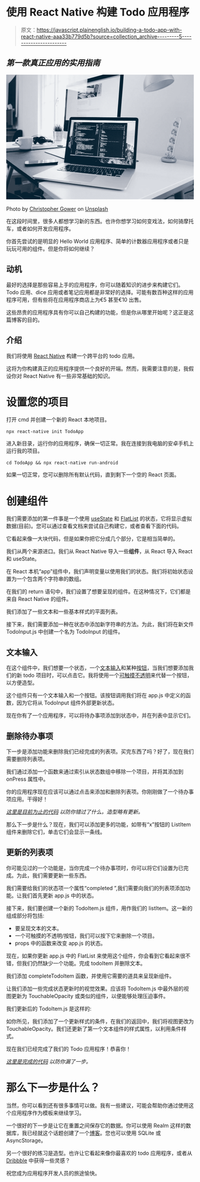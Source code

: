 # 使用 React Native 构建 Todo 应用程序

> 原文：<https://javascript.plainenglish.io/building-a-todo-app-with-react-native-aaa33b779d5b?source=collection_archive---------5----------------------->

## *第一款真正应用的实用指南*

![](img/917e9a2c5696d5ab7a2c78626255d91c.png)

Photo by [Christopher Gower](https://unsplash.com/@cgower?utm_source=unsplash&utm_medium=referral&utm_content=creditCopyText) on [Unsplash](https://unsplash.com/s/photos/coding?utm_source=unsplash&utm_medium=referral&utm_content=creditCopyText)

在这段时间里，很多人都想学习新的东西。也许你想学习如何变戏法，如何骑摩托车，或者如何开发应用程序。

你首先尝试的是明显的 Hello World 应用程序、简单的计数器应用程序或者只是玩玩可用的组件。但是你将如何继续？

## 动机

最好的选择是那些容易上手的应用程序，你可以随着知识的进步来构建它们。Todo 应用、dice 应用或者笔记应用都是非常好的选择。可能有数百种这样的应用程序可用，但有些将在应用程序商店上为€5 甚至€10 出售。

这些昂贵的应用程序具有你可以自己构建的功能，但是你从哪里开始呢？这正是这篇博客的目的。

## 介绍

我们将使用 [React Native](https://reactnative.dev/) 构建一个跨平台的 todo 应用。

这将为你构建真正的应用程序提供一个良好的开端。然而，我需要注意的是，我假设你对 React Native 有一些非常基础的知识。

# 设置您的项目

打开 cmd 并创建一个新的 React 本地项目。

```
npx react-native init TodoApp
```

进入新目录，运行你的应用程序，确保一切正常。我在连接到我电脑的安卓手机上运行我的项目。

```
cd TodoApp && npx react-native run-android
```

如果一切正常，您可以删除所有默认代码，直到剩下一个空的 React 页面。

# 创建组件

我们需要添加的第一件事是一个使用 [useState](https://reactjs.org/docs/hooks-state.html) 和 [FlatList](https://reactnative.dev/docs/flatlist) 的状态，它将显示虚拟数据(目前)。您可以通过查看文档来尝试自己构建它，或者查看下面的代码。

它看起来像一大块代码，但是如果你把它分成几个部分，它是相当简单的。

我们从两个来源进口。我们从 React Native 导入一些**组件**，从 React 导入 React 和 useState。

在 React 本机“app”组件中，我们声明变量以使用我们的状态。我们将初始状态设置为一个包含两个字符串的数组。

在我们的 return 语句中，我们设置了想要呈现的组件。在这种情况下，它们都是来自 React Native 的组件。

我们添加了一些文本和一些基本样式的平面列表。

接下来，我们需要添加一种在状态中添加新字符串的方法。为此，我们将在新文件 TodoInput.js 中创建一个名为 TodoInput 的组件。

## 文本输入

在这个组件中，我们想要一个状态，一个[文本输入](https://reactnative.dev/docs/textinput)和某种[按钮](https://reactnative.dev/docs/button)，当我们想要添加我们的新 todo 项目时，可以点击它。我将使用一个[可触摸不透明](https://reactnative.dev/docs/touchableopacity)来代替一个按钮，以方便造型。

这个组件只有一个文本输入和一个按钮。该按钮调用我们将在 app.js 中定义的函数，因为它将从 TodoInput 组件外部更新状态。

现在你有了一个应用程序，可以将待办事项添加到状态中，并在列表中显示它们。

## 删除待办事项

下一步是添加功能来删除我们已经完成的列表项。买完东西了吗？好了，现在我们需要删除列表项。

我们通过添加一个函数来通过索引从状态数组中移除一个项目，并将其添加到 onPress 属性中。

你的应用程序现在应该可以通过点击来添加和删除列表项。你刚刚做了一个待办事项应用。干得好！

[*这里是目前为止的代码*](https://gist.github.com/mbvissers/49e12dff007b8da818768aeb2b8ccea6) *以防你错过了什么。造型略有更新。*

那么下一步是什么？现在，我们可以添加更多的功能，如带有“x”按钮的 ListItem 组件来删除它们，单击它们会显示一条线。

## 更新的列表项

你可能见过的一个功能是，当你完成一个待办事项时，你可以将它们设置为已完成。为此，我们需要更新一些东西。

我们需要给我们的状态项一个属性“completed ”,我们需要向我们的列表项添加功能。让我们首先更新 app.js 中的状态。

接下来，我们要创建一个新的 TodoItem.js 组件，用作我们的 listItem。这一新的组成部分将包括:

*   要呈现文本的文本。
*   一个可触摸的不透明/按钮，我们可以按下它来删除一个项目。
*   props 中的函数来改变 app.js 的状态。

现在，如果你更新 app.js 中的 FlatList 来使用这个组件，你会看到它看起来很不错，但我们仍然缺少一个功能。完成 todoItem 并删除文本。

我们添加 completeTodoItem 函数，并使用它需要的道具来呈现新组件。

让我们添加一些完成状态更新时的视觉效果。应该将 TodoItem.js 中最外层的视图更新为 TouchableOpacity 或类似的组件，以便能够处理压迫事件。

我们更新后的 TodoItem.js 是这样的:

如你所见，我们添加了一个更新样式的条件，在我们的返回中，我们将视图更改为 TouchableOpacity。我们还更新了第一个文本组件的样式属性，以利用条件样式。

现在我们已经完成了我们的 Todo 应用程序！恭喜你！

[*这里是完成的代码*](https://gist.github.com/mbvissers/3067e1cd990ab3eff38b31a010c62f79) *以防你漏了一步。*

# 那么下一步是什么？

当然，你可以看到还有很多事情可以做。我有一些建议，可能会帮助你通过使用这个应用程序作为模板来继续学习。

一个很好的下一步是让它在重置之间保存它的数据。你可以使用 Realm 这样的数据库，我已经就这个话题创建了一个[博客](https://medium.com/javascript-in-plain-english/getting-started-with-realm-for-react-native-c15e72c96758)。您也可以使用 SQLite 或 AsyncStorage。

另一个很好的练习是造型。也许让它看起来像你最喜欢的 todo 应用程序，或者从 [Dribbble](https://dribbble.com/) 中获得一些灵感？

祝您成为应用程序开发人员的旅途愉快。